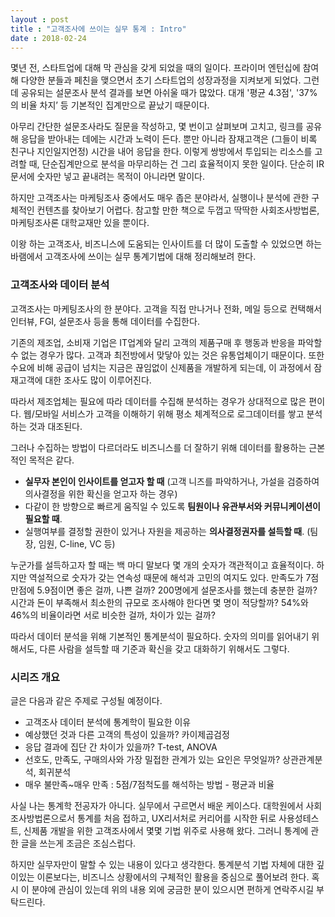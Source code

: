 ```yaml
---
layout : post
title : "고객조사에 쓰이는 실무 통계 : Intro"
date : 2018-02-24
---
```


몇년 전, 스타트업에 대해 막 관심을 갖게 되었을 때의 일이다. 프라이머 엔턴십에 참여해 다양한 분들과 페친을 맺으면서 초기 스타트업의 성장과정을 지켜보게 되었다. 
그런데 공유되는 설문조사 분석 결과를 보면 아쉬울 때가 많았다. 대개 '평균 4.3점', '37%의 비율 차지’ 등 기본적인 집계만으로 끝났기 때문이다. 

아무리 간단한 설문조사라도 질문을 작성하고, 몇 번이고 살펴보며 고치고, 링크를 공유해 응답을 받아내는 데에는 시간과 노력이 든다. 뿐만 아니라 잠재고객은 (그들이 비록 친구나 지인일지언정) 시간을 내어 응답을 한다. 이렇게 쌍방에서 투입되는 리소스를 고려할 때, 단순집계만으로 분석을 마무리하는 건 그리 효율적이지 못한 일이다. 단순히 IR문서에 숫자만 넣고 끝내려는 목적이 아니라면 말이다. 

하지만 고객조사는 마케팅조사 중에서도 매우 좁은 분야라서, 실행이나 분석에 관한 구체적인 컨텐츠를 찾아보기 어렵다. 참고할 만한 책으로 두껍고 딱딱한 사회조사방법론, 마케팅조사론 대학교재만 있을 뿐이다. 

이왕 하는 고객조사, 비즈니스에 도움되는 인사이트를 더 많이 도출할 수 있었으면 하는 바램에서 
고객조사에 쓰이는 실무 통계기법에 대해 정리해보려 한다. 


### 고객조사와 데이터 분석

고객조사는 마케팅조사의 한 분야다. 고객을 직접 만나거나 전화, 메일 등으로 컨택해서 인터뷰, FGI, 설문조사 등을 통해 데이터를 수집한다. 

기존의 제조업, 소비재 기업은 IT업계와 달리 고객의 제품구매 후 행동과 반응을 파악할 수 없는 경우가 많다. 고객과 최전방에서 맞닿아 있는 것은 유통업체이기 때문이다. 또한 수요에 비해 공급이 넘치는 지금은 끊임없이 신제품을 개발하게 되는데, 이 과정에서 잠재고객에 대한 조사도 많이 이루어진다.  

따라서 제조업체는 필요에 따라 데이터를 수집해 분석하는 경우가 상대적으로 많은 편이다. 웹/모바일 서비스가 고객을 이해하기 위해 평소 체계적으로 로그데이터를 쌓고 분석하는 것과 대조된다.

그러나 수집하는 방법이 다르더라도 비즈니스를 더 잘하기 위해 데이터를 활용하는 근본적인 목적은 같다. 
* **실무자 본인이 인사이트를 얻고자 할 때** (고객 니즈를 파악하거나, 가설을 검증하여 의사결정을 위한 확신을 얻고자 하는 경우) 
* 다같이 한 방향으로 빠르게 움직일 수 있도록 **팀원이나 유관부서와 커뮤니케이션이 필요할 때**.
* 실행여부를 결정할 권한이 있거나 자원을 제공하는 **의사결정권자를 설득할 때**. (팀장, 임원, C-line, VC 등)

누군가를 설득하고자 할 때는 백 마디 말보다 몇 개의 숫자가 객관적이고 효율적이다. 하지만 역설적으로 숫자가 갖는 연속성 때문에 해석과 고민의 여지도 있다. 
만족도가 7점 만점에 5.9점이면 좋은 걸까, 나쁜 걸까? 200명에게 설문조사를 했는데 충분한 걸까? 
시간과 돈이 부족해서 최소한의 규모로 조사해야 한다면 몇 명이 적당할까? 54%와 46%의 비율이라면 서로 비슷한 걸까, 차이가 있는 걸까? 

따라서 데이터 분석을 위해 기본적인 통계분석이 필요하다. 숫자의 의미를 읽어내기 위해서도, 다른 사람을 설득할 때 기준과 확신을 갖고 대화하기 위해서도 그렇다.  


### 시리즈 개요
글은 다음과 같은 주제로 구성될 예정이다. 

* 고객조사 데이터 분석에 통계학이 필요한 이유
* 예상했던 것과 다른 고객의 특성이 있을까? 카이제곱검정
* 응답 결과에 집단 간 차이가 있을까? T-test, ANOVA
* 선호도, 만족도, 구매의사와 가장 밀접한 관계가 있는 요인은 무엇일까? 상관관계분석, 회귀분석
* 매우 불만족~매우 만족 : 5점/7점척도를 해석하는 방법 - 평균과 비율

사실 나는 통계학 전공자가 아니다. 실무에서 구르면서 배운 케이스다. 대학원에서 사회조사방법론으로서 통계를 처음 접하고, UX리서처로 커리어를 시작한 뒤로 사용성테스트, 신제품 개발을 위한 고객조사에서 몇몇 기법 위주로 사용해 왔다. 
그러니 통계에 관한 글을 쓰는게 조금은 조심스럽다.

하지만 실무자만이 말할 수 있는 내용이 있다고 생각한다. 통계분석 기법 자체에 대한 깊이있는 이론보다는, 비즈니스 상황에서의 구체적인 활용을 중심으로 풀어보려 한다. 
혹시 이 분야에 관심이 있는데 위의 내용 외에 궁금한 분이 있으시면 편하게 연락주시길 부탁드린다.  
